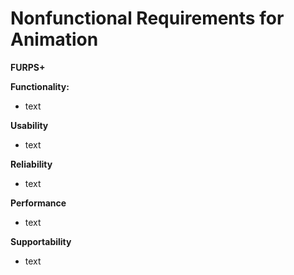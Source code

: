 # Nonfunctional Requirements for Animation 
**FURPS+**  
 
**Functionality:**  
- text

**Usability**  
- text

**Reliability**  
- text

**Performance**  
- text

**Supportability**  
- text